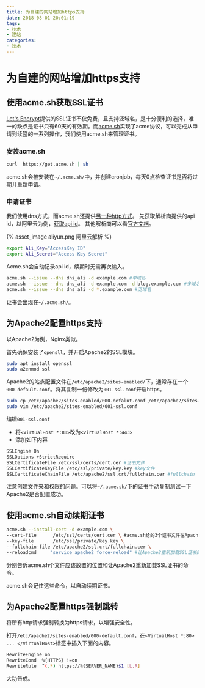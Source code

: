 ```yaml
---
title: 为自建的网站增加https支持
date: 2018-08-01 20:01:19
tags:
- 技术
- 建站
categories:
- 技术
---
```


# 为自建的网站增加https支持

## 使用acme.sh获取SSL证书

[Let's Encrypt](https://letsencrypt.org/)提供的SSL证书不仅免费，且支持泛域名，是十分便利的选择，唯一的缺点是证书只有60天的有效期。而[acme.sh](https://github.com/Neilpang/acme.sh)实现了acme协议，可以完成从申请到续签的一系列操作，我们使用acme.sh来管理证书。

### 安装acme.sh

```bash
curl  https://get.acme.sh | sh
```

acme.sh会被安装在`~/.acme.sh/`中，并创建cronjob，每天0点检查证书是否将过期并重新申请。

<!-- more -->

### 申请证书

我们使用dns方式，而acme.sh还提供[另一种http方式](https://github.com/Neilpang/acme.sh/wiki/%E8%AF%B4%E6%98%8E#2-%E7%94%9F%E6%88%90%E8%AF%81%E4%B9%A6)。
先获取解析商提供的api id，以阿里云为例，[获取api id](https://ak-console.aliyun.com/#/accesskey)。
其他解析商可以看[官方文档](https://github.com/Neilpang/acme.sh/blob/master/dnsapi/README.md)。

{% asset_image aliyun.png 阿里云解析 %}

```bash
export Ali_Key="AccessKey ID"
export Ali_Secret="Access Key Secret"
```

Acme.sh会自动记录api id，续期时无需再次输入。

```bash
acme.sh --issue --dns dns_ali -d example.com #单域名
acme.sh --issue --dns dns_ali -d example.com -d blog.example.com #多域名
acme.sh --issue --dns dns_ali -d *.example.com #泛域名
```

证书会出现在`~/.acme.sh/`。

## 为Apache2配置https支持

以Apache2为例，Nginx类似。

首先确保安装了`opensll`，并开启Apache2的SSL模块。

```bash
sudo apt install openssl
sudo a2enmod ssl
```

Apache2的站点配置文件在`/etc/apache2/sites-enabled/`下，通常存在一个`000-default.conf`。将其复制一份修改为`001-ssl.conf`开启https。

```bash
sudo cp /etc/apache2/sites-enabled/000-defalut.conf /etc/apache2/sites-enabled/001-ssl.conf
sudo vim /etc/apache2/sites-enabled/001-ssl.conf
```

编辑`001-ssl.conf`

- 将`<VirtualHost *:80>`改为`<VirtualHost *:443>`
- 添加如下内容

```bash
SSLEngine On
SSLOptions +StrictRequire
SSLCertificateFile /etc/ssl/certs/cert.cer #证书文件
SSLCertificateKeyFile /etc/ssl/private/key.key #key文件
SSLCertificateChainFile /etc/apache2/ssl.crt/fullchain.cer #fullchain
```

注意创建文件夹和权限的问题。可以将`~/.acme.sh/`下的证书手动复制测试一下Apache2是否配置成功。

## 使用acme.sh自动续期证书

```bash
acme.sh --install-cert -d example.com \
--cert-file      /etc/ssl/certs/cert.cer \ #acme.sh给的3个证书文件在Apache2配置中的位置
--key-file       /etc/ssl/private/key.key \
--fullchain-file /etc/apache2/ssl.crt/fullchain.cer \
--reloadcmd     "service apache2 force-reload" #让Apache2重新加载SSL证书的命令
```

分别告诉acme.sh个文件应该放置的位置和让Apache2重新加载SSL证书的命令。

acme.sh会记住这些命令，以自动续期证书。

## 为Apache2配置https强制跳转

将所有http请求强制转换为https请求，以增强安全性。

打开`/etc/apache2/sites-enabled/000-default.conf`，在`<VirtualHost *:80> ... </VirtualHost>`标签中插入下面的内容。

```bash
RewriteEngine on
RewriteCond  %{HTTPS} !=on
RewriteRule  ^(.*) https://%{SERVER_NAME}$1 [L,R]
```

大功告成。
